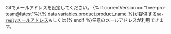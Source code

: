 Gitでメールアドレスを設定してください。 {% if currentVersion == "free-pro-team@latest"%}[{% data variables.product.product_name %}が提供する`no-reply`メールアドレス](/articles/setting-your-commit-email-address)もしくは{% endif %}任意のメールアドレスが利用できます。
